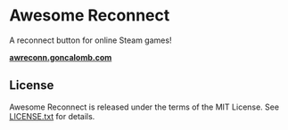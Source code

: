 # Awesome Reconnect #

A reconnect button for online Steam games!

**[awreconn.goncalomb.com](http://awreconn.goncalomb.com)**

## License ##

Awesome Reconnect is released under the terms of the MIT License. See [LICENSE.txt](LICENSE.txt) for details.
